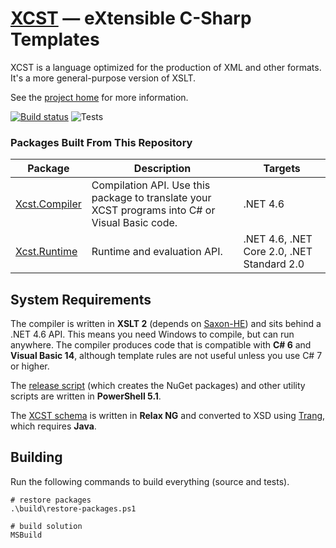 ﻿[XCST] — eXtensible C-Sharp Templates
=====================================
XCST is a language optimized for the production of XML and other formats. It's a more general-purpose version of XSLT.

See the [project home][XCST] for more information.

[![Build status](https://ci.appveyor.com/api/projects/status/93bvxpo3x4bg2po8/branch/v1?svg=true)](https://ci.appveyor.com/project/maxtoroq/xcst/branch/v1) ![Tests](https://img.shields.io/appveyor/tests/maxtoroq/XCST/v1)

### Packages Built From This Repository

Package | Description | Targets
------- | ----------- | -------
[Xcst.Compiler] | Compilation API. Use this package to translate your XCST programs into C# or Visual Basic code. | .NET 4.6
[Xcst.Runtime] | Runtime and evaluation API. | .NET 4.6, .NET Core 2.0, .NET Standard 2.0

System Requirements
-------------------
The compiler is written in **XSLT 2** (depends on [Saxon-HE]) and sits behind a .NET 4.6 API. This means you need Windows to compile, but can run anywhere. The compiler produces code that is compatible with **C# 6** and **Visual Basic 14**, although template rules are not useful unless you use C# 7 or higher.

The [release script](build/release.ps1) (which creates the NuGet packages) and other utility scripts are written in **PowerShell 5.1**.

The [XCST schema](schemas/xcst.rng) is written in **Relax NG** and converted to XSD using [Trang], which requires **Java**.

Building
--------
Run the following commands to build everything (source and tests).

```shell
# restore packages
.\build\restore-packages.ps1

# build solution
MSBuild
```

[XCST]: https://maxtoroq.github.io/XCST/
[Xcst.Compiler]: https://www.nuget.org/packages/Xcst.Compiler
[Xcst.Runtime]: https://www.nuget.org/packages/Xcst.Runtime
[Saxon-HE]: http://saxon.sf.net/
[Trang]: https://github.com/relaxng/jing-trang
